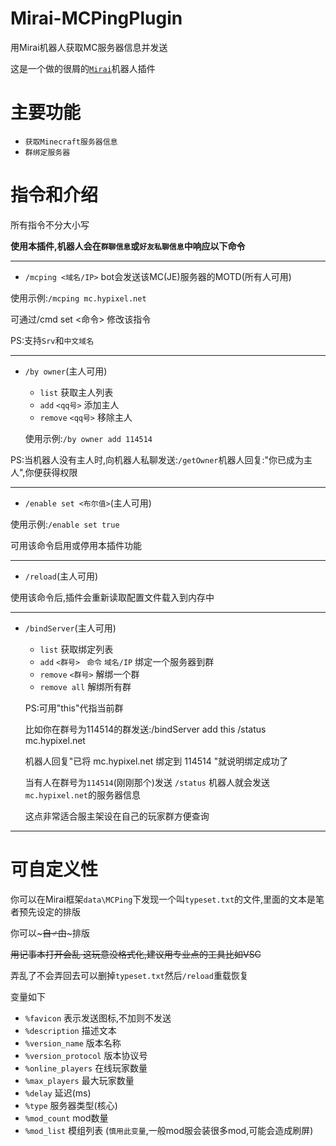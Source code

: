 # Mirai-MCPingPlugin
用Mirai机器人获取MC服务器信息并发送

这是一个做的很屑的[`Mirai`](https://github.com/mamoe/mirai)机器人插件

# 主要功能
- `获取Minecraft服务器信息`
- `群绑定服务器`

# 指令和介绍
所有指令不分大小写

**使用本插件,机器人会在`群聊信息`或`好友私聊信息`中响应以下命令**
***
- `/mcping <域名/IP>` bot会发送该MC(JE)服务器的MOTD(所有人可用)

使用示例:`/mcping mc.hypixel.net`

可通过/cmd set <命令> 修改该指令

PS:支持`Srv`和`中文域名`

***
- `/by owner`(主人可用)
     * `list` 获取主人列表
     * `add` `<qq号>` 添加主人
     * `remove` `<qq号>` 移除主人
     
     使用示例:`/by owner add 114514`

PS:当机器人没有主人时,向机器人私聊发送:`/getOwner`机器人回复:"你已成为主人",你便获得权限
***

- `/enable set <布尔值>`(主人可用)

使用示例:`/enable set true`

可用该命令启用或停用本插件功能
***
- `/reload`(主人可用)

使用该命令后,插件会重新读取配置文件载入到内存中
***
- `/bindServer`(主人可用)
     * `list` 获取绑定列表
     * `add` `<群号> ` `命令` `域名/IP` 绑定一个服务器到群
     * `remove` `<群号>` 解绑一个群
     * `remove all` 解绑所有群
     
     PS:可用"this"代指当前群
     
     比如你在群号为114514的群发送:/bindServer add this /status mc.hypixel.net
     
     机器人回复"已将 mc.hypixel.net 绑定到 114514 "就说明绑定成功了
     
     当有人在群号为`114514`(刚刚那个)发送 `/status` 机器人就会发送`mc.hypixel.net`的服务器信息
     
     这点非常适合服主架设在自己的玩家群方便查询
***
# 可自定义性
你可以在Mirai框架`data\MCPing`下发现一个叫`typeset.txt`的文件,里面的文本是笔者预先设定的排版

你可以~~~自♂由~~~排版

~~用记事本打开会乱 这玩意没格式化,建议用专业点的工具比如VSC~~

弄乱了不会弄回去可以删掉`typeset.txt`然后`/reload`重载恢复

变量如下

- `%favicon` 表示发送图标,不加则不发送
- `%description` 描述文本
- `%version_name` 版本名称
- `%version_protocol` 版本协议号
- `%online_players` 在线玩家数量
- `%max_players` 最大玩家数量
- `%delay` 延迟(ms)
- `%type` 服务器类型(核心)
- `%mod_count` mod数量
- `%mod_list` 模组列表 (`慎用此变量`,一般mod服会装很多mod,可能会造成刷屏)
